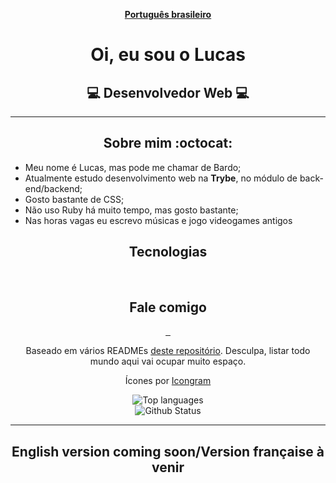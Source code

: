 <div align="center">

[__Português brasileiro__](#pt-language)

# <a name="pt-language">Oi, eu sou o Lucas</a>
## :computer: Desenvolvedor Web :computer:
***

## Sobre mim :octocat:
<ul align="left">
  <li>Meu nome é Lucas, mas pode me chamar de Bardo;</li>
  <li>Atualmente estudo desenvolvimento web na <strong>Trybe</strong>, no módulo de back-end/backend;</li>
  <li>Gosto bastante de CSS;</li>
  <li>Não uso Ruby há muito tempo, mas gosto bastante;</li>
  <li>Nas horas vagas eu escrevo músicas e jogo videogames antigos</li>
</ul>

## Tecnologias
<img src="https://icongr.am/devicon/html5-original.svg?size=40&color=currentColor" alt="" />
<img src="https://icongr.am/devicon/css3-original.svg?size=40&color=currentColor" alt="" />
<img src="" alt="" />
<img src="https://icongr.am/devicon/react-original.svg?size=40&color=currentColor" alt="" />
<img src="https://icongr.am/devicon/angularjs-original.svg?size=32&color=currentColor" alt="" />
<img src="https://icongr.am/devicon/sass-original.svg?size=40&color=currentColor" alt="" />
<img src="https://icongr.am/devicon/nodejs-original.svg?size=40&color=currentColor" alt="" />
<img src="https://icongr.am/devicon/mysql-original.svg?size=40&color=currentColor" alt="" />
<img src="https://icongr.am/devicon/mongodb-original.svg?size=32&color=currentColor" alt="" />


## Fale comigo
<a href="https://www.linkedin.com/in/lucasmribeiro7" target="_blank">
  <img src="https://icongr.am/devicon/linkedin-original.svg?size=40&color=currentColor" alt="" />
</a>
<a href="https://www.github.com/1ribeirolucas" target="_blank">
  <img src="https://icongr.am/devicon/github-original.svg?size=40&color=currentColor" alt="" />
</a>
<a href="https://1ribeirolucas.vercel.app" target="_blank">
  <img src="https://icongr.am/octicons/home-fill.svg?size=40&color=currentColor" alt="" />
</a>

Baseado em vários READMEs [deste repositório](https://github.com/kautukkundan/Awesome-Profile-README-templates). Desculpa, listar todo mundo aqui vai ocupar muito espaço.

Ícones por [Icongram](https://icongr.am)
<div>
  <img src="https://github-readme-stats.vercel.app/api/top-langs/?username=1ribeirolucas&layout=compact" alt="Top languages" />
</div>

<div>
  <img src="https://github-readme-stats.vercel.app/api?username=1ribeirolucas&show_icons=true&theme=highcontrast&count_private=true" alt="Github Status" />
</div>


***
## English version coming soon/Version française à venir

</div>